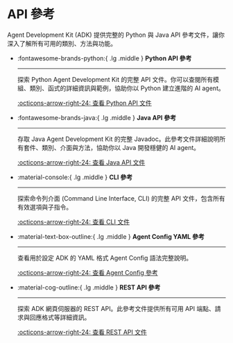 # API 參考

Agent Development Kit (ADK) 提供完整的 Python 與 Java API 參考文件，讓你深入了解所有可用的類別、方法與功能。

<div class="grid cards" markdown>

-   :fontawesome-brands-python:{ .lg .middle } **Python API 參考**

    ---
    探索 Python Agent Development Kit 的完整 API 文件。你可以查閱所有模組、類別、函式的詳細資訊與範例，協助你以 Python 建立進階的 AI agent。

    [:octicons-arrow-right-24: 查看 Python API 文件](python/index.html) <br>
    <!-- 假設你的 Python API 文件位於 'python' 子目錄 -->
    <!-- 或連結至外部 ReadTheDocs 等 -->
    <!-- [:octicons-arrow-right-24: 查看 Python API 文件](python/index.html) -->

<!-- 此註解用於區塊分隔 -->

-   :fontawesome-brands-java:{ .lg .middle } **Java API 參考**

    ---
    存取 Java Agent Development Kit 的完整 Javadoc。此參考文件詳細說明所有套件、類別、介面與方法，協助你以 Java 開發穩健的 AI agent。

    [:octicons-arrow-right-24: 查看 Java API 文件](java/index.html) <br>
    <!-- 假設你的 Java API 文件（Javadoc）位於 'java' 子目錄 -->
    <!-- 或連結至外部 Javadoc 主機 -->
    <!-- [:octicons-arrow-right-24: 查看 Java API 文件](java/index.html) -->

<!-- 此註解用於區塊分隔 -->

-   :material-console:{ .lg .middle } **CLI 參考**

    ---
    探索命令列介面 (Command Line Interface, CLI) 的完整 API 文件，包含所有有效選項與子指令。

    [:octicons-arrow-right-24: 查看 CLI 文件](cli/index.html) <br>

<!-- 此註解用於區塊分隔 -->

-   :material-text-box-outline:{ .lg .middle } **Agent Config YAML 參考**

    ---
    查看用於設定 ADK 的 YAML 格式 Agent Config 語法完整說明。

    [:octicons-arrow-right-24: 查看 Agent Config 參考](agentconfig/index.html) <br>

<!-- 此註解用於區塊分隔 -->

-   :material-cog-outline:{ .lg .middle } **REST API 參考**

    ---
    探索 ADK 網頁伺服器的 REST API。此參考文件提供所有可用 API 端點、請求與回應格式等詳細資訊。

    [:octicons-arrow-right-24: 查看 REST API 文件](rest/index.md) <br>

</div>
